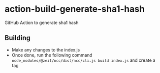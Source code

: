 # action-build-generate-sha1-hash

GitHub Action to generate sha1 hash

## Building

* Make any changes to the index.js
* Once done, run the following command `node_modules/@zeit/ncc/dist/ncc/cli.js build index.js` and create a tag
 
